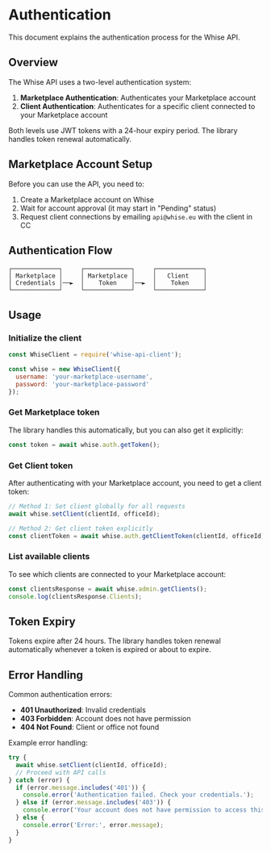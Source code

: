 # Authentication

This document explains the authentication process for the Whise API.

## Overview

The Whise API uses a two-level authentication system:

1. **Marketplace Authentication**: Authenticates your Marketplace account
2. **Client Authentication**: Authenticates for a specific client connected to your Marketplace account

Both levels use JWT tokens with a 24-hour expiry period. The library handles token renewal automatically.

## Marketplace Account Setup

Before you can use the API, you need to:

1. Create a Marketplace account on Whise
2. Wait for account approval (it may start in "Pending" status)
3. Request client connections by emailing `api@whise.eu` with the client in CC

## Authentication Flow

```
┌─────────────┐     ┌─────────────┐     ┌─────────────┐
│ Marketplace │     │ Marketplace │     │   Client    │
│ Credentials │──►  │    Token    │──►  │    Token    │
└─────────────┘     └─────────────┘     └─────────────┘
```

## Usage

### Initialize the client

```javascript
const WhiseClient = require('whise-api-client');

const whise = new WhiseClient({
  username: 'your-marketplace-username',
  password: 'your-marketplace-password'
});
```

### Get Marketplace token

The library handles this automatically, but you can also get it explicitly:

```javascript
const token = await whise.auth.getToken();
```

### Get Client token

After authenticating with your Marketplace account, you need to get a client token:

```javascript
// Method 1: Set client globally for all requests
await whise.setClient(clientId, officeId);

// Method 2: Get client token explicitly
const clientToken = await whise.auth.getClientToken(clientId, officeId);
```

### List available clients

To see which clients are connected to your Marketplace account:

```javascript
const clientsResponse = await whise.admin.getClients();
console.log(clientsResponse.Clients);
```

## Token Expiry

Tokens expire after 24 hours. The library handles token renewal automatically whenever a token is expired or about to expire.

## Error Handling

Common authentication errors:

- **401 Unauthorized**: Invalid credentials
- **403 Forbidden**: Account does not have permission
- **404 Not Found**: Client or office not found

Example error handling:

```javascript
try {
  await whise.setClient(clientId, officeId);
  // Proceed with API calls
} catch (error) {
  if (error.message.includes('401')) {
    console.error('Authentication failed. Check your credentials.');
  } else if (error.message.includes('403')) {
    console.error('Your account does not have permission to access this client.');
  } else {
    console.error('Error:', error.message);
  }
}
```
